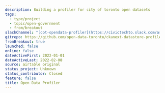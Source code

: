 ```yaml
---
description: Building a profiler for city of toronto open datasets
tags:
  - type/project
  - topic/open-government
  - from/breakout
slackChannel: "[cot-opendata-profiler](https://civictechto.slack.com/archives/C0309BMKHTN)"
gitrepo: https://github.com/open-data-toronto/ckanext-datastore-profiler
fromBreakout: true
launched: false
online: false
dateActiveFirst: 2022-01-01
dateActiveLast: 2022-02-08
source: airtable original
status_project: Unknown
status_contributor: Closed
feature: false
title: Open Data Profiler
---
```

